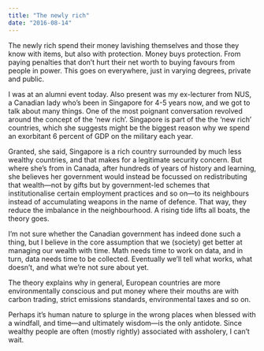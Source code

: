 ```yaml
---
title: "The newly rich"
date: "2016-08-14"
---
```


The newly rich spend their money lavishing themselves and those they know with items, but also with protection. Money buys protection. From paying penalties that don’t hurt their net worth to buying favours from people in power. This goes on everywhere, just in varying degrees, private and public.

I was at an alumni event today. Also present was my ex-lecturer from NUS, a Canadian lady who’s been in Singapore for 4-5 years now, and we got to talk about many things. One of the most poignant conversation revolved around the concept of the ‘new rich’. Singapore is part of the the ‘new rich’ countries, which she suggests might be the biggest reason why we spend an exorbitant 6 percent of GDP on the military each year.

Granted, she said, Singapore is a rich country surrounded by much less wealthy countries, and that makes for a legitimate security concern. But where she’s from in Canada, after hundreds of years of history and learning, she believes her government would instead be focussed on redistributing that wealth—not by gifts but by government-led schemes that institutionalise certain employment practices and so on—to its neighbours instead of accumulating weapons in the name of defence. That way, they reduce the imbalance in the neighbourhood. A rising tide lifts all boats, the theory goes.

I’m not sure whether the Canadian government has indeed done such a thing, but I believe in the core assumption that we (society) get better at managing our wealth with time. Math needs time to work on data, and in turn, data needs time to be collected. Eventually we’ll tell what works, what doesn’t, and what we’re not sure about yet.

The theory explains why in general, European countries are more environmentally conscious and put money where their mouths are with carbon trading, strict emissions standards, environmental taxes and so on.

Perhaps it’s human nature to splurge in the wrong places when blessed with a windfall, and time—and ultimately wisdom—is the only antidote. Since wealthy people are often (mostly rightly) associated with assholery, I can’t wait.

